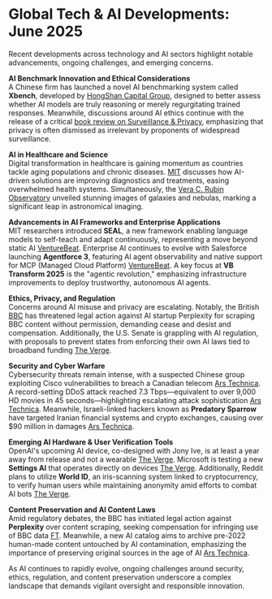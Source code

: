 # Global Tech & AI Developments: June 2025

Recent developments across technology and AI sectors highlight notable advancements, ongoing challenges, and emerging concerns.

**AI Benchmark Innovation and Ethical Considerations**  
A Chinese firm has launched a novel AI benchmarking system called **Xbench**, developed by [HongShan Capital Group](https://www.technologyreview.com/2025/06/23/1119190/chinese-changing-ai-benchmarks/), designed to better assess whether AI models are truly reasoning or merely regurgitating trained responses. Meanwhile, discussions around AI ethics continue with the release of a critical [book review on Surveillance & Privacy](https://www.technologyreview.com/2025/06/23/1118401/privacy-book-reviews-surveillance-higher-education/), emphasizing that privacy is often dismissed as irrelevant by proponents of widespread surveillance.

**AI in Healthcare and Science**  
Digital transformation in healthcare is gaining momentum as countries tackle aging populations and chronic diseases. [MIT](https://www.technologyreview.com/2025/06/23/1119009/scaling-integrated-digital-health/) discusses how AI-driven solutions are improving diagnostics and treatments, easing overwhelmed health systems. Simultaneously, the [Vera C. Rubin Observatory](https://www.technologyreview.com/2025/06/23/1119166/the-download-the-vera-c-rubin-observatorys-first-pictures-and-reframing-privacy/) unveiled stunning images of galaxies and nebulas, marking a significant leap in astronomical imaging.

**Advancements in AI Frameworks and Enterprise Applications**  
MIT researchers introduced **SEAL**, a new framework enabling language models to self-teach and adapt continuously, representing a move beyond static AI [VentureBeat](https://venturebeat.com/ai/beyond-static-ai-mits-new-framework-lets-models-teach-themselves/). Enterprise AI continues to evolve with Salesforce launching **Agentforce 3**, featuring AI agent observability and native support for MCP (Managed Cloud Platform) [VentureBeat](https://venturebeat.com/ai/salesforce-launches-agentforce-3-with-ai-agent-observability-and-mcp-support/). A key focus at **VB Transform 2025** is the "agentic revolution," emphasizing infrastructure improvements to deploy trustworthy, autonomous AI agents.

**Ethics, Privacy, and Regulation**  
Concerns around AI misuse and privacy are escalating. Notably, the British [BBC](https://www.ft.com/content/b743d401-dc5d-44b8-9987-825a4ffcf4ca) has threatened legal action against AI startup Perplexity for scraping BBC content without permission, demanding cease and desist and compensation. Additionally, the U.S. Senate is grappling with AI regulation, with proposals to prevent states from enforcing their own AI laws tied to broadband funding [The Verge](https://www.theverge.com/politics/681727/ro-khanna-ai-state-law-moratorium-reconciliation).

**Security and Cyber Warfare**  
Cybersecurity threats remain intense, with a suspected Chinese group exploiting Cisco vulnerabilities to breach a Canadian telecom [Ars Technica](https://arstechnica.com/security/2025/06/suspected-china-state-hackers-exploited-patched-flaw-to-breach-canadian-telecom/). A record-setting DDoS attack reached 7.3 Tbps—equivalent to over 9,000 HD movies in 45 seconds—highlighting escalating attack sophistication [Ars Technica](https://arstechnica.com/security/2025/06/record-ddos-pummels-site-with-once-unimaginable-7-3tbps-of-junk-traffic/). Meanwhile, Israeli-linked hackers known as **Predatory Sparrow** have targeted Iranian financial systems and crypto exchanges, causing over $90 million in damages [Ars Technica](https://arstechnica.com/information-technology/2025/06/israel-tied-predatory-sparrow-hackers-are-waging-cyberwar-on-irans-financial-system/).

**Emerging AI Hardware & User Verification Tools**  
OpenAI's upcoming AI device, co-designed with Jony Ive, is at least a year away from release and not a wearable [The Verge](https://www.theverge.com/openai/691737/openai-jony-ive-chatgpt-io-ai-device-wearable-headphone-lyo-lawsuit). Microsoft is testing a new **Settings AI** that operates directly on devices [The Verge](https://www.theverge.com/news/686968/microsoft-has-started-testing-its-ai-agent-in-the-settings-app). Additionally, Reddit plans to utilize **World ID**, an iris-scanning system linked to cryptocurrency, to verify human users while maintaining anonymity amid efforts to combat AI bots [The Verge](https://www.theverge.com/2024/10/18/24273691/world-orb-sam-altman-iris-scan-crypto-token).

**Content Preservation and AI Content Laws**  
Amid regulatory debates, the BBC has initiated legal action against **Perplexity** over content scraping, seeking compensation for infringing use of BBC data [FT](https://www.ft.com/content/b743d401-dc5d-44b8-9987-825a4ffcf4ca). Meanwhile, a new AI catalog aims to archive pre-2022 human-made content untouched by AI contamination, emphasizing the importance of preserving original sources in the age of AI [Ars Technica](https://arstechnica.com/ai/2025/06/why-one-man-is-archiving-human-made-content-from-before-the-ai-explosion/).

As AI continues to rapidly evolve, ongoing challenges around security, ethics, regulation, and content preservation underscore a complex landscape that demands vigilant oversight and responsible innovation.